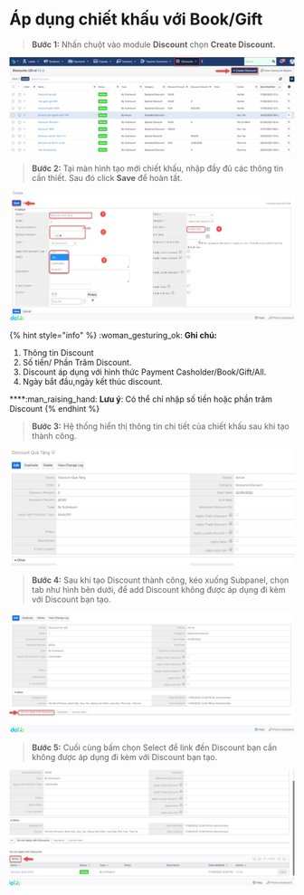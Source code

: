 # Áp dụng chiết khấu với Book/Gift

> **Bước 1:** Nhấn chuột vào module **Discount** chọn **Create Discount.**

![](<../.gitbook/assets/discount1 (1).png>)

> **Bước 2:** Tại màn hình tạo mới chiết khấu, nhập đầy đủ các thông tin cần thiết. Sau đó click **Save** để hoàn tất.

![](<../.gitbook/assets/discount2 (1).png>)

{% hint style="info" %}
:woman\_gesturing\_ok: **Ghi chú:**

1. Thông tin Discount
2. Số tiền/ Phần Trăm Discount.
3. Discount áp dụng với hình thức Payment Casholder/Book/Gift/All.
4. Ngày bắt đầu,ngày kết thúc discount.

****:man\_raising\_hand: **Lưu ý**: Có thể chỉ nhập số tiền hoặc phần trăm Discount
{% endhint %}

> **Bước 3:** Hệ thống hiển thị thông tin chi tiết của chiết khấu sau khi tạo thành công.

![](../.gitbook/assets/discount3.png)

> **Bước 4:** Sau khi tạo Discount thành công, kéo xuống Subpanel, chọn tab như hình bên dưới, để add Discount không được áp dụng đi kèm với Discount bạn tạo.

![](../.gitbook/assets/discobt.png)

> **Bước 5:** Cuối cùng bấm chọn Select để link đến Discount bạn cần không được áp dụng đi kèm với Discount bạn tạo.

![](../.gitbook/assets/disoct.png)
